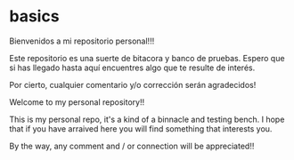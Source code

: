 # basics

Bienvenidos a mi repositorio personal!!!

Este repositorio es una suerte de bitacora y banco de pruebas.
Espero que si has llegado hasta aquí encuentres algo que te resulte de interés.

Por cierto, cualquier comentario y/o corrección serán agradecidos!



Welcome to my personal repository!!

This is my personal repo, it's a kind of a binnacle and testing bench.
I hope that if you have arraived here you will find something that interests you.

By the way, any comment and / or connection will be appreciated!! 

 
